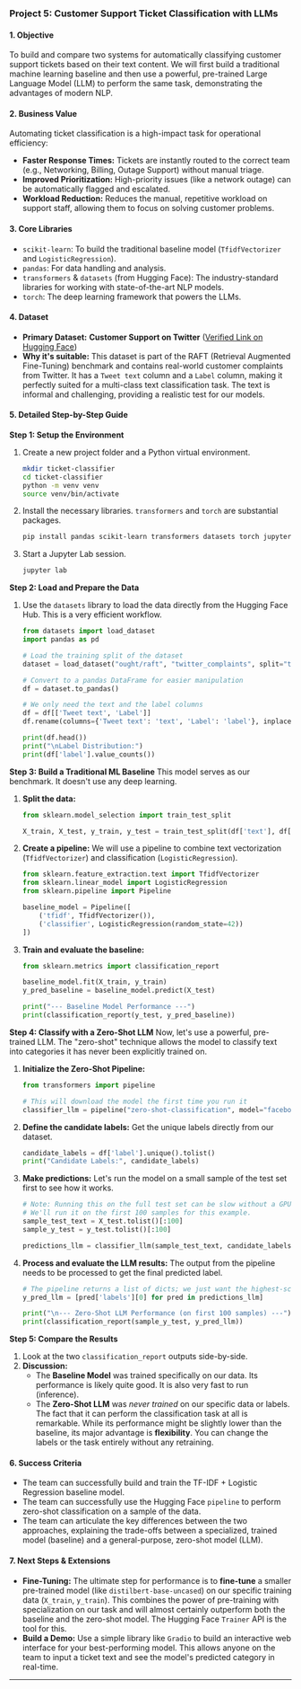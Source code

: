 ### **Project 5: Customer Support Ticket Classification with LLMs**

#### **1. Objective**
To build and compare two systems for automatically classifying customer support tickets based on their text content. We will first build a traditional machine learning baseline and then use a powerful, pre-trained Large Language Model (LLM) to perform the same task, demonstrating the advantages of modern NLP.

#### **2. Business Value**
Automating ticket classification is a high-impact task for operational efficiency:
*   **Faster Response Times:** Tickets are instantly routed to the correct team (e.g., Networking, Billing, Outage Support) without manual triage.
*   **Improved Prioritization:** High-priority issues (like a network outage) can be automatically flagged and escalated.
*   **Workload Reduction:** Reduces the manual, repetitive workload on support staff, allowing them to focus on solving customer problems.

#### **3. Core Libraries**
*   `scikit-learn`: To build the traditional baseline model (`TfidfVectorizer` and `LogisticRegression`).
*   `pandas`: For data handling and analysis.
*   `transformers` & `datasets` (from Hugging Face): The industry-standard libraries for working with state-of-the-art NLP models.
*   `torch`: The deep learning framework that powers the LLMs.

#### **4. Dataset**
*   **Primary Dataset:** **Customer Support on Twitter** ([Verified Link on Hugging Face](https://huggingface.co/datasets/ought/raft/viewer/twitter_complaints))
*   **Why it's suitable:** This dataset is part of the RAFT (Retrieval Augmented Fine-Tuning) benchmark and contains real-world customer complaints from Twitter. It has a `Tweet text` column and a `Label` column, making it perfectly suited for a multi-class text classification task. The text is informal and challenging, providing a realistic test for our models.

#### **5. Detailed Step-by-Step Guide**

**Step 1: Setup the Environment**
1.  Create a new project folder and a Python virtual environment.
    ```bash
    mkdir ticket-classifier
    cd ticket-classifier
    python -m venv venv
    source venv/bin/activate
    ```
2.  Install the necessary libraries. `transformers` and `torch` are substantial packages.
    ```bash
    pip install pandas scikit-learn transformers datasets torch jupyterlab
    ```
3.  Start a Jupyter Lab session.
    ```bash
    jupyter lab
    ```

**Step 2: Load and Prepare the Data**
1.  Use the `datasets` library to load the data directly from the Hugging Face Hub. This is a very efficient workflow.
    ```python
    from datasets import load_dataset
    import pandas as pd

    # Load the training split of the dataset
    dataset = load_dataset("ought/raft", "twitter_complaints", split="train")
    
    # Convert to a pandas DataFrame for easier manipulation
    df = dataset.to_pandas()

    # We only need the text and the label columns
    df = df[['Tweet text', 'Label']]
    df.rename(columns={'Tweet text': 'text', 'Label': 'label'}, inplace=True)

    print(df.head())
    print("\nLabel Distribution:")
    print(df['label'].value_counts())
    ```

**Step 3: Build a Traditional ML Baseline**
This model serves as our benchmark. It doesn't use any deep learning.
1.  **Split the data:**
    ```python
    from sklearn.model_selection import train_test_split

    X_train, X_test, y_train, y_test = train_test_split(df['text'], df['label'], test_size=0.2, random_state=42, stratify=df['label'])
    ```
2.  **Create a pipeline:** We will use a pipeline to combine text vectorization (`TfidfVectorizer`) and classification (`LogisticRegression`).
    ```python
    from sklearn.feature_extraction.text import TfidfVectorizer
    from sklearn.linear_model import LogisticRegression
    from sklearn.pipeline import Pipeline

    baseline_model = Pipeline([
        ('tfidf', TfidfVectorizer()),
        ('classifier', LogisticRegression(random_state=42))
    ])
    ```
3.  **Train and evaluate the baseline:**
    ```python
    from sklearn.metrics import classification_report

    baseline_model.fit(X_train, y_train)
    y_pred_baseline = baseline_model.predict(X_test)

    print("--- Baseline Model Performance ---")
    print(classification_report(y_test, y_pred_baseline))
    ```

**Step 4: Classify with a Zero-Shot LLM**
Now, let's use a powerful, pre-trained LLM. The "zero-shot" technique allows the model to classify text into categories it has never been explicitly trained on.
1.  **Initialize the Zero-Shot Pipeline:**
    ```python
    from transformers import pipeline

    # This will download the model the first time you run it
    classifier_llm = pipeline("zero-shot-classification", model="facebook/bart-large-mnli")
    ```
2.  **Define the candidate labels:** Get the unique labels directly from our dataset.
    ```python
    candidate_labels = df['label'].unique().tolist()
    print("Candidate Labels:", candidate_labels)
    ```
3.  **Make predictions:** Let's run the model on a small sample of the test set first to see how it works.
    ```python
    # Note: Running this on the full test set can be slow without a GPU.
    # We'll run it on the first 100 samples for this example.
    sample_test_text = X_test.tolist()[:100]
    sample_y_test = y_test.tolist()[:100]

    predictions_llm = classifier_llm(sample_test_text, candidate_labels)
    ```
4.  **Process and evaluate the LLM results:** The output from the pipeline needs to be processed to get the final predicted label.
    ```python
    # The pipeline returns a list of dicts; we just want the highest-scoring label
    y_pred_llm = [pred['labels'][0] for pred in predictions_llm]

    print("\n--- Zero-Shot LLM Performance (on first 100 samples) ---")
    print(classification_report(sample_y_test, y_pred_llm))
    ```

**Step 5: Compare the Results**
1.  Look at the two `classification_report` outputs side-by-side.
2.  **Discussion:**
    *   The **Baseline Model** was trained specifically on our data. Its performance is likely quite good. It is also very fast to run (inference).
    *   The **Zero-Shot LLM** was *never trained* on our specific data or labels. The fact that it can perform the classification task at all is remarkable. While its performance might be slightly lower than the baseline, its major advantage is **flexibility**. You can change the labels or the task entirely without any retraining.

#### **6. Success Criteria**
*   The team can successfully build and train the TF-IDF + Logistic Regression baseline model.
*   The team can successfully use the Hugging Face `pipeline` to perform zero-shot classification on a sample of the data.
*   The team can articulate the key differences between the two approaches, explaining the trade-offs between a specialized, trained model (baseline) and a general-purpose, zero-shot model (LLM).

#### **7. Next Steps & Extensions**
*   **Fine-Tuning:** The ultimate step for performance is to **fine-tune** a smaller pre-trained model (like `distilbert-base-uncased`) on our specific training data (`X_train`, `y_train`). This combines the power of pre-training with specialization on our task and will almost certainly outperform both the baseline and the zero-shot model. The Hugging Face `Trainer` API is the tool for this.
*   **Build a Demo:** Use a simple library like `Gradio` to build an interactive web interface for your best-performing model. This allows anyone on the team to input a ticket text and see the model's predicted category in real-time.

---